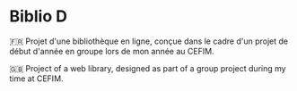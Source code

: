 # Biblio D

🇫🇷 Projet d'une bibliothèque en ligne, conçue dans le cadre d'un projet de début d'année en groupe lors de mon année au CEFIM.

🇬🇧 Project of a web library, designed as part of a group project during my time at CEFIM.
